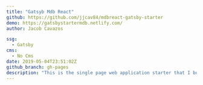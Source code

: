 ```yaml
---
title: "Gatsyb Mdb React"
github: https://github.com/jjcav84/mdbreact-gatsby-starter
demo: https://gatsbystartermdb.netlify.com/
author: Jacob Cavazos

ssg:
  - Gatsby
cms:
  - No Cms
date: 2019-05-04T23:51:02Z
github_branch: gh-pages
description: "This is the single page web application starter that I built with MDBootstrap, React, and Gatsby"
---
```

